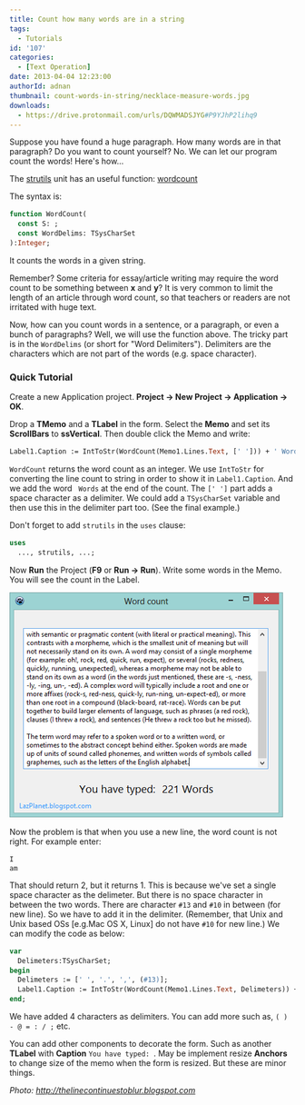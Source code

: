 ```yaml
---
title: Count how many words are in a string
tags:
  - Tutorials
id: '107'
categories:
  - [Text Operation]
date: 2013-04-04 12:23:00
authorId: adnan
thumbnail: count-words-in-string/necklace-measure-words.jpg
downloads:
  - https://drive.protonmail.com/urls/DQWMADSJYG#P9YJhP2lihq9
---
```


Suppose you have found a huge paragraph. How many words are in that paragraph? Do you want to count yourself? No. We can let our program count the words! Here's how...
<!-- more -->


The [strutils](http://www.freepascal.org/docs-html/rtl/strutils/index-5.html) unit has an useful function: [wordcount](http://www.freepascal.org/docs-html/rtl/strutils/wordcount.html)

The syntax is:

```pascal
function WordCount(
  const S: ;
  const WordDelims: TSysCharSet
):Integer;
```

It counts the words in a given string.

Remember? Some criteria for essay/article writing may require the word count to be something between **x** and **y**? It is very common to limit the length of an article through word count, so that teachers or readers are not irritated with huge text.

Now, how can you count words in a sentence, or a paragraph, or even a bunch of paragraphs? Well, we will use the function above. The tricky part is in the `WordDelims` (or short for "Word Delimiters"). Delimiters are the characters which are not part of the words (e.g. space character).


### Quick Tutorial

Create a new Application project. **Project -> New Project -> Application -> OK**.

Drop a **TMemo** and a **TLabel** in the form. Select the **Memo** and set its **ScrollBars** to **ssVertical**. Then double click the Memo and write:

```pascal
Label1.Caption := IntToStr(WordCount(Memo1.Lines.Text, [' '])) + ' Words';
```

`WordCount` returns the word count as an integer. We use `IntToStr` for converting the line count to string in order to show it in `Label1.Caption`. And we add the word ` Words` at the end of the count. The `[' ']` part adds a space character as a delimiter. We could add a `TSysCharSet` variable and then use this in the delimiter part too. (See the final example.)

Don't forget to add `strutils` in the `uses` clause:

```pascal
uses
  ..., strutils, ...;
```

Now **Run** the Project (**F9** or **Run -> Run**). Write some words in the Memo. You will see the count in the Label.


![Word count showing for the input](count-words-in-string/wordcount-1.gif)



Now the problem is that when you use a new line, the word count is not right. For example enter:
```
I
am
```

That should return 2, but it returns 1. This is because we've set a single space character as the delimeter. But there is no space character in between the two words. There are character `#13` and `#10` in between (for new line). So we have to add it in the delimiter. (Remember, that Unix and Unix based OSs \[e.g.Mac OS X, Linux\] do not have `#10` for new line.) We can modify the code as below:

```pascal
var
  Delimeters:TSysCharSet;
begin
  Delimeters := [' ', '.', ',', (#13)];
  Label1.Caption := IntToStr(WordCount(Memo1.Lines.Text, Delimeters)) + ' Words';
end;
```

We have added 4 characters as delimiters. You can add more such as, `( ) - @ = : / ;` etc.

You can add other components to decorate the form. Such as another **TLabel** with **Caption** `You have typed: `. May be implement resize **Anchors** to change size of the memo when the form is resized. But these are minor things.

_Photo: http://thelinecontinuestoblur.blogspot.com_

